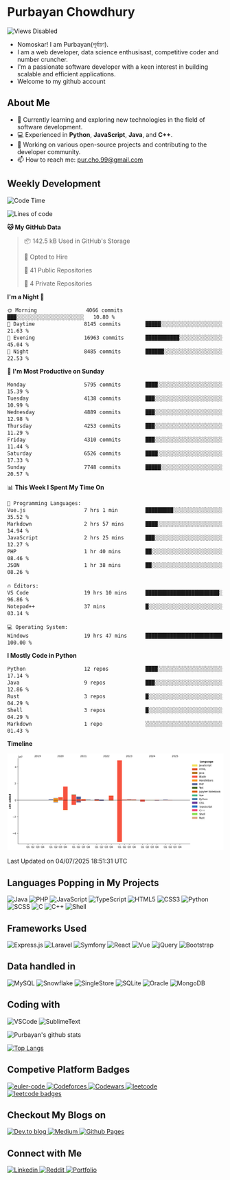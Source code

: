 # Purbayan Chowdhury

![Views Disabled](https://komarev.com/ghpvc?username=shivishbrahma&style=for-the-badge&color=green)

- Nomoskar! I am Purbayan(পূর্বায়ণ).
- I am a web developer, data science enthusisast, competitive coder and number cruncher.
- I'm a passionate software developer with a keen interest in building scalable and efficient applications.
- Welcome to my github account

## About Me

- 🌱 Currently learning and exploring new technologies in the field of software development.
- 💻 Experienced in **Python**, **JavaScript**, **Java**, and **C++**.
- 🔭 Working on various open-source projects and contributing to the developer community.
- 📫 How to reach me: [pur.cho.99@gmail.com](mailto:pur.cho.99@gmail.com)

<!--
## Quote for the Day

![Quote](https://github-readme-quotes.herokuapp.com/quote?theme=dracula)
-->
## Weekly Development
<!--START_SECTION:waka-->
![Code Time](http://img.shields.io/badge/Code%20Time-3%2C506%20hrs%2028%20mins-blue)

![Lines of code](https://img.shields.io/badge/From%20Hello%20World%20I%27ve%20Written-94.2%20million%20lines%20of%20code-blue)

**🐱 My GitHub Data** 

> 📦 142.5 kB Used in GitHub's Storage 
 > 
> 💼 Opted to Hire
 > 
> 📜 41 Public Repositories 
 > 
> 🔑 4 Private Repositories 
 > 
**I'm a Night 🦉** 

```text
🌞 Morning                4066 commits        ███░░░░░░░░░░░░░░░░░░░░░░   10.80 % 
🌆 Daytime                8145 commits        █████░░░░░░░░░░░░░░░░░░░░   21.63 % 
🌃 Evening                16963 commits       ███████████░░░░░░░░░░░░░░   45.04 % 
🌙 Night                  8485 commits        ██████░░░░░░░░░░░░░░░░░░░   22.53 % 
```
📅 **I'm Most Productive on Sunday** 

```text
Monday                   5795 commits        ████░░░░░░░░░░░░░░░░░░░░░   15.39 % 
Tuesday                  4138 commits        ███░░░░░░░░░░░░░░░░░░░░░░   10.99 % 
Wednesday                4889 commits        ███░░░░░░░░░░░░░░░░░░░░░░   12.98 % 
Thursday                 4253 commits        ███░░░░░░░░░░░░░░░░░░░░░░   11.29 % 
Friday                   4310 commits        ███░░░░░░░░░░░░░░░░░░░░░░   11.44 % 
Saturday                 6526 commits        ████░░░░░░░░░░░░░░░░░░░░░   17.33 % 
Sunday                   7748 commits        █████░░░░░░░░░░░░░░░░░░░░   20.57 % 
```


📊 **This Week I Spent My Time On** 

```text
💬 Programming Languages: 
Vue.js                   7 hrs 1 min         █████████░░░░░░░░░░░░░░░░   35.52 % 
Markdown                 2 hrs 57 mins       ████░░░░░░░░░░░░░░░░░░░░░   14.94 % 
JavaScript               2 hrs 25 mins       ███░░░░░░░░░░░░░░░░░░░░░░   12.27 % 
PHP                      1 hr 40 mins        ██░░░░░░░░░░░░░░░░░░░░░░░   08.46 % 
JSON                     1 hr 38 mins        ██░░░░░░░░░░░░░░░░░░░░░░░   08.26 % 

🔥 Editors: 
VS Code                  19 hrs 10 mins      ████████████████████████░   96.86 % 
Notepad++                37 mins             █░░░░░░░░░░░░░░░░░░░░░░░░   03.14 % 

💻 Operating System: 
Windows                  19 hrs 47 mins      █████████████████████████   100.00 % 
```

**I Mostly Code in Python** 

```text
Python                   12 repos            ████░░░░░░░░░░░░░░░░░░░░░   17.14 % 
Java                     9 repos             ███░░░░░░░░░░░░░░░░░░░░░░   12.86 % 
Rust                     3 repos             █░░░░░░░░░░░░░░░░░░░░░░░░   04.29 % 
Shell                    3 repos             █░░░░░░░░░░░░░░░░░░░░░░░░   04.29 % 
Markdown                 1 repo              ░░░░░░░░░░░░░░░░░░░░░░░░░   01.43 % 
```



**Timeline**

![Lines of Code chart](https://raw.githubusercontent.com/shivishbrahma/shivishbrahma/main/assets/bar_graph.png)


 Last Updated on 04/07/2025 18:51:31 UTC
<!--END_SECTION:waka-->

## Languages Popping in My Projects

![Java](https://img.shields.io/badge/Java-ED8B00?style=for-the-badge&logo=java&logoColor=white)
![PHP](https://img.shields.io/badge/php-%23777BB4.svg?style=for-the-badge&logo=php&logoColor=white)
![JavaScript](https://img.shields.io/badge/JavaScript-F7DF1E?style=for-the-badge&logo=javascript&logoColor=black)
![TypeScript](https://img.shields.io/badge/TypeScript-3178C6?style=for-the-badge&logo=typescript&logoColor=black)
![HTML5](https://img.shields.io/badge/html5-%23E34F26.svg?style=for-the-badge&logo=html5&logoColor=white)
![CSS3](https://img.shields.io/badge/css3-%231572B6.svg?style=for-the-badge&logo=css3&logoColor=white)
![Python](https://img.shields.io/badge/Python-3776AB?style=for-the-badge&logo=python&logoColor=white)
![SCSS](https://img.shields.io/badge/SCSS-hotpink.svg?style=for-the-badge&logo=SASS&logoColor=white)
![C](https://img.shields.io/badge/c-%2300599C.svg?style=for-the-badge&logo=c&logoColor=white)
![C++](https://img.shields.io/badge/C%2B%2B-00599C?style=for-the-badge&logo=c%2B%2B&logoColor=white)
![Shell](https://img.shields.io/badge/shell-%23121011.svg?style=for-the-badge&logo=gnu-bash&logoColor=white)

## Frameworks Used

![Express.js](https://img.shields.io/badge/express.js-%23404d59.svg?style=for-the-badge&logo=express&logoColor=%2361DAFB)
![Laravel](https://img.shields.io/badge/laravel-%23FF2D20.svg?style=for-the-badge&logo=laravel&logoColor=white)
![Symfony](https://img.shields.io/badge/symfony-%23000000.svg?style=for-the-badge&logo=symfony&logoColor=white)
![React](https://img.shields.io/badge/react%20-%2320232a.svg?&style=for-the-badge&logo=react&logoColor=%2361DAFB)
![Vue](https://img.shields.io/badge/vue%20-%2335495e.svg?&style=for-the-badge&logo=vue.js&logoColor=%234FC08D)
![jQuery](https://img.shields.io/badge/jquery%20-%230769AD.svg?&style=for-the-badge&logo=jquery&logoColor=white)
![Bootstrap](https://img.shields.io/badge/bootstrap%20-%23563D7C.svg?&style=for-the-badge&logo=bootstrap&logoColor=white)

## Data handled in

![MySQL](https://img.shields.io/badge/mysql-%2300f.svg?&style=for-the-badge&logo=mysql&logoColor=white)
![Snowflake](https://img.shields.io/badge/Snowflake-29B5E8?style=for-the-badge&logo=snowflake&logoColor=white)
![SingleStore](https://img.shields.io/badge/SingleStore-AA00FF?style=for-the-badge&logo=singlestore&logoColor=white)
![SQLite](https://img.shields.io/badge/sqlite-%2307405e.svg?style=for-the-badge&logo=sqlite&logoColor=white)
![Oracle](https://img.shields.io/badge/Oracle-F80000?style=for-the-badge&logo=oracle&logoColor=white)
![MongoDB](https://img.shields.io/badge/MongoDB-%234ea94b.svg?&style=for-the-badge&logo=mongodb&logoColor=white)

## Coding with

![VSCode](https://img.shields.io/badge/VSCode-007ACC?logo=visual-studio-code&logoColor=white&style=for-the-badge)
![SublimeText](https://img.shields.io/badge/SublimeText-FF9800?logo=sublime-text&logoColor=white&style=for-the-badge)

![Purbayan's github stats](https://github-readme-stats.vercel.app/api?username=shivishbrahma&theme=dracula&count_private=true)

[![Top Langs](https://github-readme-stats.vercel.app/api/top-langs/?username=shivishbrahma&theme=dracula&layout=compact)](https://github.com/shivishbrahma/github-readme-stats)

<!--
## A Meme for Meme Lovers

<img src='https://random-memer.herokuapp.com/' title="Meme" alt="Please refresh the page is the meme doesn't show up.">
-->

## Competive Platform Badges

<a href="https://projecteuler.net/progress=shivishbrahma" target="_blank">
    <img alt="euler-code" src="https://projecteuler.net/profile/shivishbrahma.png" height="40"/>
</a>

<a href="https://codeforces.com/profile/shivishnu" target="_blank">
    <img alt="Codeforces" src="https://shivishbrahma-rest-api.netlify.app/cp/codeforces?username=shivishnu&style=for-the-badge" height="25"/>
</a>

<a href="https://www.codewars.com/users/shivishbrahma" target="_blank">
    <img alt="Codewars" src="https://www.codewars.com/users/shivishbrahma/badges/large" height="25"/>
</a>
<a href="https://leetcode.com/shivishbrahma/" target="_blank">
    <img alt="leetcode" src="https://img.shields.io/badge/dynamic/json?style=for-the-badge&labelColor=black&color=%23ffa116&label=Solved&query=solvedOverTotal&url=https%3A%2F%2Fleetcode-badge.vercel.app%2Fapi%2Fusers%2Fshivishbrahma&logo=leetcode&logoColor=yellow" height="25"/> <br/>
 <img alt="leetcode badges" src="https://leetcode-badge-showcase.vercel.app/api?username=shivishbrahma&animated=true&theme=dracula"/>
</a>

## Checkout My Blogs on

<a href="https://dev.to/shivishbrahma" target="_blank">
    <img alt="Dev.to blog" src="https://img.shields.io/badge/dev.to-0A0A0A?style=for-the-badge&logo=dev.to&logoColor=white"/>
</a>
<a href="https://shivishbrahma.medium.com/" target="_blank">
    <img alt="Medium" src="https://img.shields.io/badge/Medium-12100E?style=for-the-badge&logo=medium&logoColor=white"/>
</a>
<a href="https://shivishbrahma.github.io/publog/" target="_blank">
    <img alt="Github Pages" src="https://img.shields.io/badge/publog-%23121011.svg?style=for-the-badge&logo=github&logoColor=white"/>
</a>

## Connect with Me
 
<a href="https://www.linkedin.com/in/shivishbrahma/" target="_blank">
  <img
    alt="Linkedin"
    src="https://img.shields.io/badge/linkedin-0077B5?logo=linkedin&logoColor=white&style=for-the-badge"
  />
</a>

<a href="https://www.reddit.com/user/shivishbrahma1" target="_blank">
  <img
    alt="Reddit"
    src="https://img.shields.io/badge/reddit-FF4500?logo=reddit&logoColor=white&style=for-the-badge"
  />
</a>

<a href="https://shivishbrahma.github.io/" target="_blank">
    <img alt="Portfolio" src="https://img.shields.io/badge/portfolio-%23121011.svg?style=for-the-badge&logo=github&logoColor=white"/>
</a>
